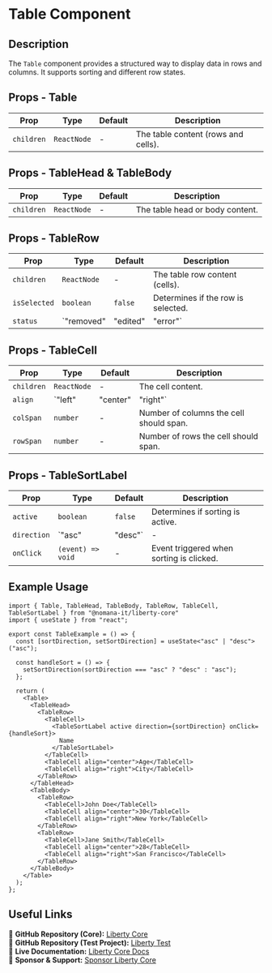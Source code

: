 # Table Component

## Description
The `Table` component provides a structured way to display data in rows and columns. It supports sorting and different row states.

## Props - Table
| Prop        | Type                | Default | Description                                      |
|------------|--------------------|---------|--------------------------------------------------|
| `children` | `ReactNode`        | -       | The table content (rows and cells).             |

## Props - TableHead & TableBody
| Prop        | Type                | Default | Description                                      |
|------------|--------------------|---------|--------------------------------------------------|
| `children` | `ReactNode`        | -       | The table head or body content.                 |

## Props - TableRow
| Prop        | Type                                  | Default | Description                                      |
|------------|--------------------------------------|---------|--------------------------------------------------|
| `children` | `ReactNode`                        | -       | The table row content (cells).                  |
| `isSelected` | `boolean`                         | `false` | Determines if the row is selected.               |
| `status`    | `"removed" | "edited" | "error"` | -       | Sets a special row status (e.g., removed, edited, error). |

## Props - TableCell
| Prop        | Type              | Default | Description                                      |
|------------|------------------|---------|--------------------------------------------------|
| `children` | `ReactNode`      | -       | The cell content.                                |
| `align`   | `"left" | "center" | "right"` | `"left"` | Alignment of the cell content.                   |
| `colSpan` | `number`        | -       | Number of columns the cell should span.         |
| `rowSpan` | `number`        | -       | Number of rows the cell should span.            |

## Props - TableSortLabel
| Prop        | Type                 | Default  | Description                                   |
|------------|---------------------|----------|-----------------------------------------------|
| `active`  | `boolean`          | `false` | Determines if sorting is active.             |
| `direction` | `"asc" | "desc"` | -        | Sorting direction (ascending or descending). |
| `onClick` | `(event) => void`  | -        | Event triggered when sorting is clicked.     |

## Example Usage
```tsx
import { Table, TableHead, TableBody, TableRow, TableCell, TableSortLabel } from "@nomana-it/liberty-core"
import { useState } from "react";

export const TableExample = () => {
  const [sortDirection, setSortDirection] = useState<"asc" | "desc">("asc");

  const handleSort = () => {
    setSortDirection(sortDirection === "asc" ? "desc" : "asc");
  };

  return (
    <Table>
      <TableHead>
        <TableRow>
          <TableCell>
            <TableSortLabel active direction={sortDirection} onClick={handleSort}>
              Name
            </TableSortLabel>
          </TableCell>
          <TableCell align="center">Age</TableCell>
          <TableCell align="right">City</TableCell>
        </TableRow>
      </TableHead>
      <TableBody>
        <TableRow>
          <TableCell>John Doe</TableCell>
          <TableCell align="center">30</TableCell>
          <TableCell align="right">New York</TableCell>
        </TableRow>
        <TableRow>
          <TableCell>Jane Smith</TableCell>
          <TableCell align="center">28</TableCell>
          <TableCell align="right">San Francisco</TableCell>
        </TableRow>
      </TableBody>
    </Table>
  );
};
```

## Useful Links
🔗 **GitHub Repository (Core):** [Liberty Core](https://github.com/fblettner/liberty-core/)  
🔗 **GitHub Repository (Test Project):** [Liberty Test](https://github.com/fblettner/liberty-test/)  
📖 **Live Documentation:** [Liberty Core Docs](https://docs.nomana-it.fr/liberty-core/)  
💖 **Sponsor & Support:** [Sponsor Liberty Core](https://github.com/sponsors/fblettner) 